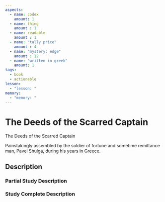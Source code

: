 ```yaml
---
aspects: 
  - name: codex
    amount: 1
  - name: thing
    amount : 1
  - name: readable
    amount : 1
  - name: "tally price"
    amount : 4
  - name: "mystery: edge"
    amount : 12
  - name: "written in greek"
    amount: 1
tags:
  - book
  - actionable
lesson:
  - "lesson: "
memory:
  - "memory: "
---
```


# The Deeds of the Scarred Captain
The Deeds of the Scarred Captain

Painstakingly assembled by the soldier of fortune and sometime remittance man, Pavel Shulga, during his years in Greece.
## Description

### Partial Study Description

### Study Complete Description
